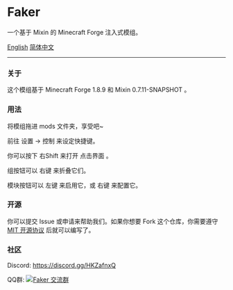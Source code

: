 # Faker

一个基于 Mixin 的 Minecraft Forge 注入式模组。

[English](README.md) [简体中文]()

---

### 关于

这个模组基于 Minecraft Forge 1.8.9 和 Mixin 0.7.11-SNAPSHOT 。

### 用法

将模组拖进 mods 文件夹，享受吧~

前往 设置 -> 控制 来设定快捷键。

你可以按下 右Shift 来打开 点击界面 。

组按钮可以 右键 来折叠它们。

模块按钮可以 左键 来启用它，或 右键 来配置它。

### 开源

你可以提交 Issue 或申请来帮助我们。如果你想要 Fork 这个仓库，你需要遵守 [MIT 开源协议](LICENSE) 后就可以编写了。

### 社区

Discord: https://discord.gg/HKZafnxQ

QQ群: <a target="_blank" href="https://qm.qq.com/cgi-bin/qm/qr?k=lWO0yWOcJOBjsrFVzzB6c1qZ4A17OZGC&jump_from=webapi&authKey=pKj7R75LrppMheOIATQZVzEDwfT1SS0nHEQ6vCkCdaQU4aqU5qTcwfCwohfEu6sL"><img border="0" src="//pub.idqqimg.com/wpa/images/group.png" alt="Faker 交流群" title="Faker 交流群"></a>